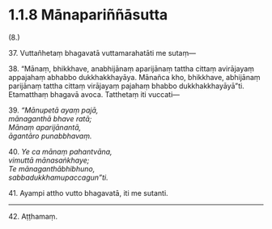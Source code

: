 

# 1.1.8 Mānapariññāsutta




(8.)

37\. Vuttañhetaṃ bhagavatā vuttamarahatāti me sutaṃ—

38\. “Mānaṃ, bhikkhave, anabhijānaṃ aparijānaṃ tattha cittaṃ avirājayaṃ appajahaṃ abhabbo dukkhakkhayāya. Mānañca kho, bhikkhave, abhijānaṃ parijānaṃ tattha cittaṃ virājayaṃ pajahaṃ bhabbo dukkhakkhayāyā”ti. Etamatthaṃ bhagavā avoca. Tatthetaṃ iti vuccati—

39\. _“Mānupetā ayaṃ pajā,_  
_mānaganthā bhave ratā;_  
_Mānaṃ aparijānantā,_  
_āgantāro punabbhavaṃ._  


40\. _Ye ca mānaṃ pahantvāna,_  
_vimuttā mānasaṅkhaye;_  
_Te mānaganthābhibhuno,_  
_sabbadukkhamupaccagun”ti._  


41\. Ayampi attho vutto bhagavatā, iti me sutanti.

---

42\. Aṭṭhamaṃ.





